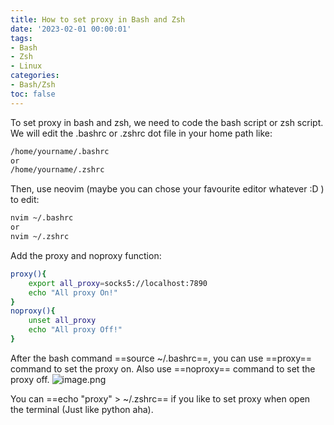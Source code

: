 ```yaml
---
title: How to set proxy in Bash and Zsh
date: '2023-02-01 00:00:01'
tags: 
- Bash
- Zsh
- Linux
categories:
- Bash/Zsh
toc: false
---
```

To set proxy in bash and zsh, we need to code the bash script or zsh script.
We will edit the .bashrc or .zshrc dot file in your home path like:
```bash
/home/yourname/.bashrc
or
/home/yourname/.zshrc
```
Then, use neovim (maybe you can chose your favourite editor whatever :D ) to edit:
```bash
nvim ~/.bashrc
or
nvim ~/.zshrc
```
Add the proxy and noproxy function:
```bash
proxy(){
	export all_proxy=socks5://localhost:7890
	echo "All proxy On!"
}
noproxy(){
	unset all_proxy
	echo "All proxy Off!"
}
```
After the bash command ==source ~/.bashrc==, you can use ==proxy== command to set the proxy on. Also use ==noproxy== command to set the proxy off.
![image.png](https://cdn.jsdelivr.net/gh/InverseDa/image@master/image/20230201214625.png)

You can ==echo "proxy" > ~/.zshrc== if you like to set proxy when open the terminal (Just like python aha).